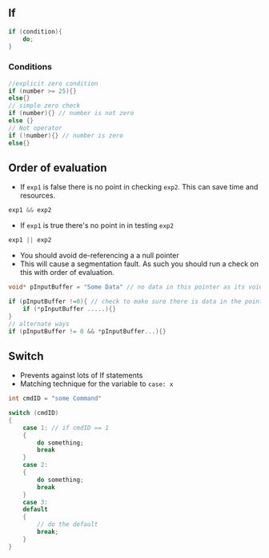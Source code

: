 ## If
```c
if (condition){
	do; 
}
```
### Conditions
```c
//explicit zero condition
if (number >= 25){}
else{}
// simple zero check
if (number){} // number is not zero
else {}
// Not operator
if (!number){} // number is zero 
else{}
```
## Order of evaluation
* If `exp1` is false there is no point in checking `exp2`. This can save time and resources.
```c
exp1 && exp2
```
* If `exp1` is true there's no point in in testing `exp2`
```c
exp1 || exp2
```

* You should avoid de-referencing a a null pointer
* This will cause a segmentation fault. As such you should run a check on this with order of evaluation. 
```c
void* pInputBuffer = "Some Data" // no data in this pointer as its void

if (pInputBuffer !=0){ // check to make sure there is data in the pointer
	if (*pInputBuffer .....){}
}
// alternate ways 
if (pInputBuffer != 0 && *pInputBuffer...){}
```
## Switch 
* Prevents against lots of If statements
* Matching technique for the variable to `case: x` 
```c 
int cmdID = "some Command"

switch (cmdID)
{
	case 1: // if cmdID == 1
	{
		do something;
		break
	}
	case 2:
	{
		do something;
		break
	}
	case 3:
	default
	{
		// do the default
		break; 
	}
}




```
